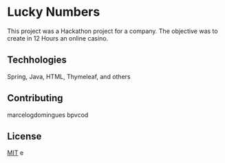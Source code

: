 # Lucky Numbers

This project was a Hackathon project for a company. The objective was to create in 12 Hours an online casino.

## Techhologies

Spring, Java, HTML, Thymeleaf, and others

## Contributing

marcelogdomingues
bpvcod

## License
[MIT](https://choosealicense.com/licenses/mit/)
e 
